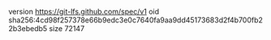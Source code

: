 version https://git-lfs.github.com/spec/v1
oid sha256:4cd98f257378e66b9edc3e0c7640fa9aa9dd45173683d2f4b700fb22b3ebedb5
size 72147
